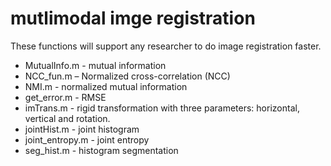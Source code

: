 # mutlimodal imge registration

These functions will support any researcher to do image registration faster.<br />
<ul>
  <li>MutualInfo.m - mutual information</li>
  <li>NCC_fun.m – Normalized cross-correlation (NCC)</li>
  <li>NMI.m - normalized mutual information</li>
  <li>get_error.m - RMSE</li>
  <li>imTrans.m - rigid transformation with three parameters: horizontal, vertical and rotation.</li>
  <li>jointHist.m - joint histogram</li>
  <li>joint_entropy.m - joint entropy</li>
  <li>seg_hist.m - histogram segmentation</li>
</ul>

  
